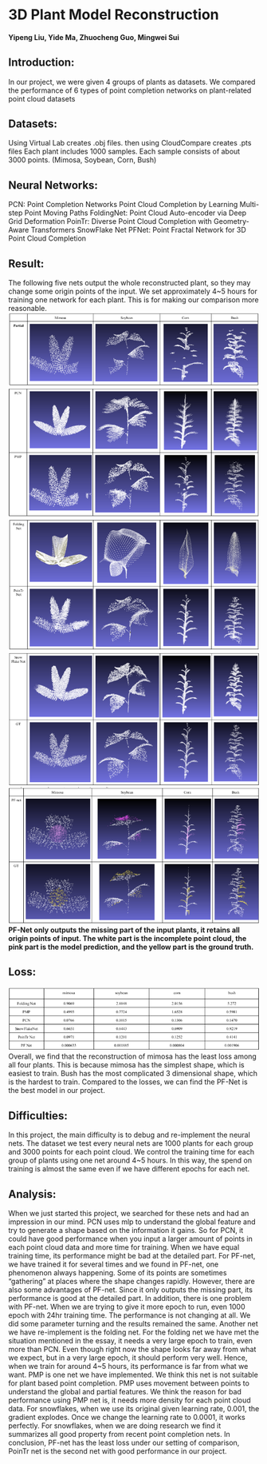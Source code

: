 # 3D Plant Model Reconstruction

#### Yipeng Liu, Yide Ma, Zhuocheng Guo, Mingwei Sui

## Introduction:
In our project, we were given 4 groups of plants as datasets. We compared the performance of 6 types of point completion networks on plant-related point cloud datasets

## Datasets:
Using Virtual Lab creates .obj files. then using CloudCompare creates .pts files
Each plant includes 1000 samples. Each sample consists of about 3000 points. (Mimosa, Soybean, Corn, Bush)

## Neural Networks:
PCN: Point Completion Networks
Point Cloud Completion by Learning Multi-step Point Moving Paths
FoldingNet: Point Cloud Auto-encoder via Deep Grid Deformation
PoinTr: Diverse Point Cloud Completion with Geometry-Aware Transformers
SnowFlake Net
PFNet: Point Fractal Network for 3D Point Cloud Completion

## Result:
The following five nets output the whole reconstructed plant, so they may change some origin points of the input. We set approximately 4~5 hours for training one network for each plant. This is for making our comparison more reasonable.
![](./img/1.png)
![](./img/2.png)
![](./img/3.png)
![](./img/4.png)
![](./img/5.png)
**PF-Net only outputs the missing part of the input plants, it retains all origin points of input. The white part is the incomplete point cloud, the pink part is the model prediction, and the yellow part is the ground truth.**

## Loss:
![](./img/6.png)
Overall, we find that the reconstruction of mimosa has the least loss among all four plants. This is because mimosa has the simplest shape, which is easiest to train. Bush has the most complicated 3 dimensional shape, which is the hardest to train. Compared to the losses, we can find the PF-Net is the best model in our project.

## Difficulties:
In this project, the main difficulty is to debug and re-implement the neural nets. The dataset we test every neural nets are 1000 plants for each group and 3000 points for each point cloud. We control the training time for each group of plants using one net around 4~5 hours. In this way, the spend on training is almost the same even if we have different epochs for each net.

## Analysis:
When we just started this project, we searched for these nets and had an impression in our mind. PCN uses mlp to understand the global feature and try to generate a shape based on the information it gains. So for PCN, it could have good performance when you input a larger amount of points in each point cloud data and more time for training. When we have equal training time, its performance might be bad at the detailed part. For PF-net, we have trained it for several times and we found in PF-net, one phenomenon always happening. Some of its points are sometimes “gathering” at places where the shape changes rapidly. However, there are also some advantages of PF-net. Since it only outputs the missing part, its performance is good at the detailed part. In addition, there is one problem with PF-net. When we are trying to give it more epoch to run, even 1000 epoch with 24hr training time. The performance is not changing at all. We did some parameter turning and the results remained the same.   Another net we have re-implement is the folding net. For the folding net we have met the situation mentioned in the essay, it needs a very large epoch to train, even more than PCN. Even though right now the shape looks far away from what we expect, but in a very large epoch, it should perform very well. Hence, when we train for around 4~5 hours, its performance is far from what we want. PMP is one net we have implemented. We think this net is not suitable for plant based point completion. PMP uses movement between points to understand the global and partial features. We think the reason for bad performance using PMP net is, it needs more density for each point cloud data. For snowflakes, when we use its original given learning rate, 0.001, the gradient explodes. Once we change the learning rate to 0.0001, it works perfectly. For snowflakes, when we are doing research we find it summarizes all good property from recent point completion nets. In conclusion, PF-net has the least loss under our setting of comparison, PoinTr net is the second net with good performance in our project. 
